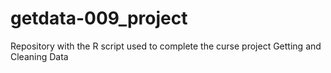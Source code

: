 getdata-009_project
===================

Repository with the R script used to complete the curse project Getting and Cleaning Data
